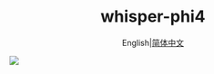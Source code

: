 <div align="center">
  <h1>whisper-phi4</h1>
  
  English|[简体中文](README_zh.md)
</div>
  <img src='https://github.com/user-attachments/assets/f7541460-4176-469e-8f8f-8e673fc59f86'>
